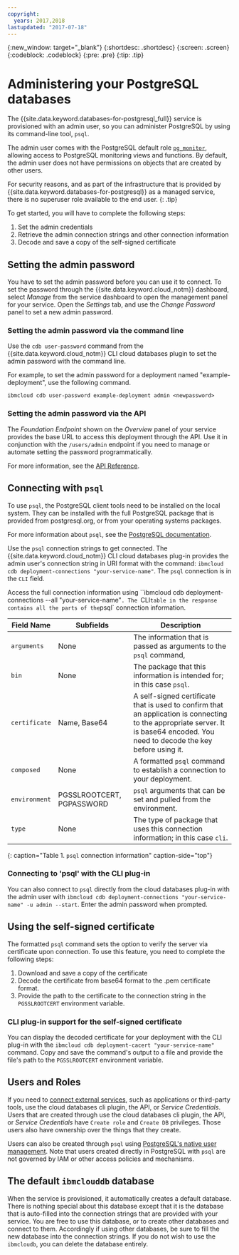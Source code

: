 ```yaml
---
copyright:
  years: 2017,2018
lastupdated: "2017-07-18"
---
```


{:new_window: target="_blank"}
{:shortdesc: .shortdesc}
{:screen: .screen}
{:codeblock: .codeblock}
{:pre: .pre}
{:tip: .tip}

# Administering your PostgreSQL databases

The {{site.data.keyword.databases-for-postgresql_full}} service is provisioned with an admin user, so you can administer PostgreSQL by using its command-line tool, `psql`.

The admin user comes with the PostgreSQL default role [`pg_monitor`](https://www.postgresql.org/docs/10/static/default-roles.html), allowing access to PostgreSQL monitoring views and functions. By default, the admin user does not have permissions on objects that are created by other users.

For security reasons, and as part of the infrastructure that is provided by {{site.data.keyword.databases-for-postgresql}} as a managed service, there is no superuser role available to the end user.
{: .tip}

To get started, you will have to complete the following steps:

1. Set the admin credentials
2. Retrieve the admin connection strings and other connection information
3. Decode and save a copy of the self-signed certificate

## Setting the admin password

You have to set the admin password before you can use it to connect. To set the password through the {{site.data.keyword.cloud_notm}} dashboard, select _Manage_ from the service dashboard to open the management panel for your service. Open the _Settings_ tab, and use the _Change Password_ panel to set a new admin password.

### Setting the admin password via the command line

Use the `cdb user-password` command from the {{site.data.keyword.cloud_notm}} CLI cloud databases plugin to set the admin password with the command line.

For example, to set the admin password for a deployment named "example-deployment", use the following command.
```
ibmcloud cdb user-password example-deployment admin <newpassword>
```

### Setting the admin password via the API

The _Foundation Endpoint_ shown on the _Overview_ panel of your service provides the base URL to access this deployment through the API. Use it in conjunction with the `/users/admin` endpoint if you need to manage or automate setting the password programmatically.

For more information, see the [API Reference](https://pages.github.ibm.com/compose/apidocs/apiv4doc-static.html#operation/changeUserPassword).

## Connecting with `psql`

To use `psql`, the PostgreSQL client tools need to be installed on the local system. They can be installed with the full PostgreSQL package that is provided from postgresql.org, or from your operating systems packages.

For more information about `psql`, see the [PostgreSQL documentation](https://www.postgresql.org/docs/current/static/app-psql.html).

Use the `psql` connection strings to get connected. The {{site.data.keyword.cloud_notm}} CLI cloud databases plug-in provides the admin user's connection string in URI format with the command: `ibmcloud cdb deployment-connections "your-service-name"`. The `psql` connection is in the `CLI` field.

Access the full connection information using ``ibmcloud cdb deployment-connections --all "your-service-name"`. The `CLI` table in the response contains all the parts of the `psql` connection information.

Field Name|Subfields|Description
----------|-----------|-----------
`arguments`|None|The information that is passed as arguments to the `psql` command,
`bin`|None|The package that this information is intended for; in this case `psql`.
`certificate`|Name, Base64|A self-signed certificate that is used to confirm that an application is connecting to the appropriate server. It is base64 encoded. You need to decode the key before using it.
`composed`|None|A formatted `psql` command to establish a connection to your deployment.
`environment`|PGSSLROOTCERT, PGPASSWORD|`psql` arguments that can be set and pulled from the environment.
`type`|None|The type of package that uses this connection information; in this case `cli`. 
{: caption="Table 1. `psql` connection information" caption-side="top"}

### Connecting to 'psql' with the CLI plug-in

You can also connect to `psql` directly from the cloud databases plug-in with the admin user with `ibmcloud cdb deployment-connections "your-service-name" -u admin --start`. Enter the admin password when prompted.

## Using the self-signed certificate

The formatted `psql` command sets the option to verify the server via certificate upon connection. To use this feature, you need to complete the following steps:

1. Download and save a copy of the certificate
2. Decode the certificate from base64 format to the .pem certificate format.
3. Provide the path to the certificate to the connection string in the `PGSSLROOTCERT` environment variable.

### CLI plug-in support for the self-signed certificate

You can display the decoded certificate for your deployment with the CLI plug-in with the `ibmcloud cdb deployment-cacert "your-service-name"` command. Copy and save the command's output to a file and provide the file's path to the `PGSSLROOTCERT` environment variable.

## Users and Roles

If you need to [connect external services](./connecting-external.html), such as applications or third-party tools, use the cloud databases cli plugin, the API, or  _Service Credentials_. Users that are created through use the cloud databases cli plugin, the API, or  _Service Credentials_ have `Create role` and `Create DB` privileges. Those users also have ownership over the things that they create.

Users can also be created through `psql` using [PostgreSQL's native user management](https://www.postgresql.org/docs/10/static/user-manag.html). Note that users created directly in PostgreSQL with `psql` are not governed by IAM or other access policies and mechanisms.

## The default `ibmclouddb` database

When the service is provisioned, it automatically creates a default database. There is nothing special about this database except that it is the database that is auto-filled into the connection strings that are provided with your service. You are free to use this database, or to create other databases and connect to them. Accordingly if using other databases, be sure to fill the new database into the connection strings. If you do not wish to use the `ibmcloudb`, you can delete the database entirely.

